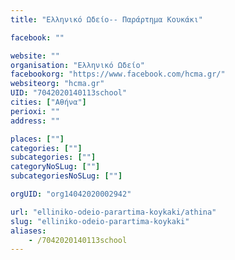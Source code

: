 ```yaml
---
title: "Ελληνικό Ωδείο-- Παράρτημα Κουκάκι"

facebook: ""

website: ""
organisation: "Ελληνικό Ωδείο"
facebookorg: "https://www.facebook.com/hcma.gr/"
websiteorg: "hcma.gr"
UID: "7042020140113school"
cities: ["Αθήνα"]
perioxi: ""
address: ""

places: [""]
categories: [""]
subcategories: [""]
categoryNoSLug: [""]
subcategoriesNoSLug: [""]

orgUID: "org14042020002942"

url: "elliniko-odeio-parartima-koykaki/athina"
slug: "elliniko-odeio-parartima-koykaki"
aliases:
    - /7042020140113school
---
```





